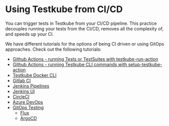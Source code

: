 # Using Testkube from CI/CD

You can trigger tests in Testkube from your CI/CD pipeline. This practice decouples running your tests from the CI/CD, removes all the complexity of, and speeds up your CI.

We have different tutorials for the options of being CI driven or using GitOps approaches. Check out the following tutorials: 

- [Github Actions - running Tests or TestSuites with testkube-run-action](./run-tests-with-github-actions.md)
- [Github Actions - running Testkube CLI commands with setup-testkube-action](./github-actions.md)
- [Testkube Docker CLI](./testkube-cli-docker.md)
- [Gitlab CI](./gitlab.md)
- [Jenkins Pipelines](./jenkins.md)
- [Jenkins UI](./jenkins-ui.md)
- [CircleCI](./circleci.md)
- [Azure DevOps](./azure.md)
- [GitOps Testing](./gitops-overview.md)
  - [Flux](./flux-integration.md)
  - [ArgoCD](./argocd-integration.md)
